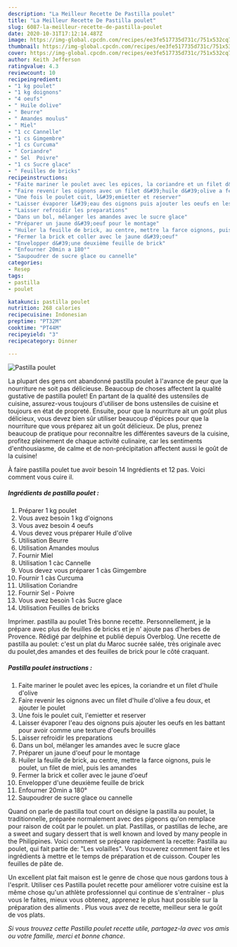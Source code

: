 ```yaml
---
description: "La Meilleur Recette De Pastilla poulet"
title: "La Meilleur Recette De Pastilla poulet"
slug: 6087-la-meilleur-recette-de-pastilla-poulet
date: 2020-10-31T17:12:14.487Z
image: https://img-global.cpcdn.com/recipes/ee3fe517735d731c/751x532cq70/pastilla-poulet-photo-principale-de-la-recette.jpg
thumbnail: https://img-global.cpcdn.com/recipes/ee3fe517735d731c/751x532cq70/pastilla-poulet-photo-principale-de-la-recette.jpg
cover: https://img-global.cpcdn.com/recipes/ee3fe517735d731c/751x532cq70/pastilla-poulet-photo-principale-de-la-recette.jpg
author: Keith Jefferson
ratingvalue: 4.3
reviewcount: 10
recipeingredient:
- "1 kg poulet"
- "1 kg doignons"
- "4 oeufs"
- " Huile dolive"
- " Beurre"
- " Amandes moulus"
- " Miel"
- "1 cc Cannelle"
- "1 cs Gimgembre"
- "1 cs Curcuma"
- " Coriandre"
- " Sel  Poivre"
- "1 cs Sucre glace"
- " Feuilles de bricks"
recipeinstructions:
- "Faite mariner le poulet avec les epices, la coriandre et un filet d&#39;huile d&#39;olive"
- "Faire revenir les oignons avec un filet d&#39;huile d&#39;olive a feu doux, et ajouter le poulet"
- "Une fois le poulet cuit, l&#39;emietter et reserver"
- "Laisser évaporer l&#39;eau des oignons puis ajouter les oeufs en les battant pour avoir comme une texture d&#39;oeufs brouillés"
- "Laisser refroidir les preparations"
- "Dans un bol, mélanger les amandes avec le sucre glace"
- "Préparer un jaune d&#39;oeuf pour le montage"
- "Huiler la feuille de brick, au centre, mettre la farce oignons, puis le poulet, un filet de miel, puis les amandes"
- "Fermer la brick et coller avec le jaune d&#39;oeuf"
- "Envelopper d&#39;une deuxième feuille de brick"
- "Enfourner 20min a 180°"
- "Saupoudrer de sucre glace ou cannelle"
categories:
- Resep
tags:
- pastilla
- poulet

katakunci: pastilla poulet 
nutrition: 268 calories
recipecuisine: Indonesian
preptime: "PT32M"
cooktime: "PT44M"
recipeyield: "3"
recipecategory: Dinner

---
```



![Pastilla poulet](https://img-global.cpcdn.com/recipes/ee3fe517735d731c/751x532cq70/pastilla-poulet-photo-principale-de-la-recette.jpg)

La plupart des gens ont abandonné pastilla poulet à l'avance de peur que la nourriture ne soit pas délicieuse. Beaucoup de choses affectent la qualité gustative de pastilla poulet! En partant de la qualité des ustensiles de cuisine, assurez-vous toujours d'utiliser de bons ustensiles de cuisine et toujours en état de propreté. Ensuite, pour que la nourriture ait un goût plus délicieux, vous devez bien sûr utiliser beaucoup d'épices pour que la nourriture que vous préparez ait un goût délicieux. De plus, prenez beaucoup de pratique pour reconnaître les différentes saveurs de la cuisine, profitez pleinement de chaque activité culinaire, car les sentiments d'enthousiasme, de calme et de non-précipitation affectent aussi le goût de la cuisine!

<!--inarticleads1-->

À faire pastilla poulet tue avoir besoin 14 Ingrédients et 12 pas. Voici comment vous cuire il.

##### Ingrédients de pastilla poulet :

1. Préparer 1 kg poulet
1. Vous avez besoin 1 kg d&#39;oignons
1. Vous avez besoin 4 oeufs
1. Vous devez vous préparer  Huile d&#39;olive
1. Utilisation  Beurre
1. Utilisation  Amandes moulus
1. Fournir  Miel
1. Utilisation 1 càc Cannelle
1. Vous devez vous préparer 1 càs Gimgembre
1. Fournir 1 càs Curcuma
1. Utilisation  Coriandre
1. Fournir  Sel - Poivre
1. Vous avez besoin 1 càs Sucre glace
1. Utilisation  Feuilles de bricks


Imprimer. pastilla au poulet Très bonne recette. Personnellement, je la prépare avec plus de feuilles de bricks et je n&#39; ajoute pas d&#39;herbes de Provence. Rédigé par delphine et publié depuis Overblog. Une recette de pastilla au poulet: c&#39;est un plat du Maroc sucrée salée, très originale avec du poulet,des amandes et des feuilles de brick pour le côté craquant. 

<!--inarticleads2-->

##### Pastilla poulet instructions :

1. Faite mariner le poulet avec les epices, la coriandre et un filet d&#39;huile d&#39;olive
1. Faire revenir les oignons avec un filet d&#39;huile d&#39;olive a feu doux, et ajouter le poulet
1. Une fois le poulet cuit, l&#39;emietter et reserver
1. Laisser évaporer l&#39;eau des oignons puis ajouter les oeufs en les battant pour avoir comme une texture d&#39;oeufs brouillés
1. Laisser refroidir les preparations
1. Dans un bol, mélanger les amandes avec le sucre glace
1. Préparer un jaune d&#39;oeuf pour le montage
1. Huiler la feuille de brick, au centre, mettre la farce oignons, puis le poulet, un filet de miel, puis les amandes
1. Fermer la brick et coller avec le jaune d&#39;oeuf
1. Envelopper d&#39;une deuxième feuille de brick
1. Enfourner 20min a 180°
1. Saupoudrer de sucre glace ou cannelle


Quand on parle de pastilla tout court on désigne la pastilla au poulet, la traditionnelle, préparée normalement avec des pigeons qu&#39;on remplace pour raison de coût par le poulet. un plat. Pastillas, or pastillas de leche, are a sweet and sugary dessert that is well known and loved by many people in the Philippines. Voici comment se prépare rapidement la recette: Pastilla au poulet, qui fait partie de: &#34;Les volailles&#34;. Vous trouverez comment faire et les ingrédients à mettre et le temps de préparation et de cuisson. Couper les feuilles de pâte de. 

<!--inarticleads1-->

<p>
Un excellent plat fait maison est le genre de chose que nous gardons tous à l'esprit. Utiliser ces Pastilla poulet recette pour améliorer votre cuisine est la même chose qu'un athlète professionnel qui continue de s'entraîner - plus vous le faites, mieux vous obtenez, apprenez le plus haut possible sur la préparation des aliments . Plus vous avez de recette, meilleur sera le goût de vos plats.
</p>

<p>
<i>Si vous trouvez cette Pastilla poulet recette utile, partagez-la avec vos amis ou votre famille, merci et bonne chance.</i>
</p>
